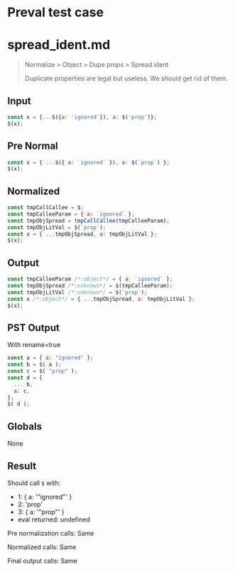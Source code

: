 # Preval test case

# spread_ident.md

> Normalize > Object > Dupe props > Spread ident
>
> Duplicate properties are legal but useless. We should get rid of them.

## Input

`````js filename=intro
const x = {...$({a: 'ignored'}), a: $('prop')};
$(x);
`````

## Pre Normal


`````js filename=intro
const x = { ...$({ a: `ignored` }), a: $(`prop`) };
$(x);
`````

## Normalized


`````js filename=intro
const tmpCallCallee = $;
const tmpCalleeParam = { a: `ignored` };
const tmpObjSpread = tmpCallCallee(tmpCalleeParam);
const tmpObjLitVal = $(`prop`);
const x = { ...tmpObjSpread, a: tmpObjLitVal };
$(x);
`````

## Output


`````js filename=intro
const tmpCalleeParam /*:object*/ = { a: `ignored` };
const tmpObjSpread /*:unknown*/ = $(tmpCalleeParam);
const tmpObjLitVal /*:unknown*/ = $(`prop`);
const x /*:object*/ = { ...tmpObjSpread, a: tmpObjLitVal };
$(x);
`````

## PST Output

With rename=true

`````js filename=intro
const a = { a: "ignored" };
const b = $( a );
const c = $( "prop" );
const d = {
  ... b,
  a: c,
};
$( d );
`````

## Globals

None

## Result

Should call `$` with:
 - 1: { a: '"ignored"' }
 - 2: 'prop'
 - 3: { a: '"prop"' }
 - eval returned: undefined

Pre normalization calls: Same

Normalized calls: Same

Final output calls: Same
